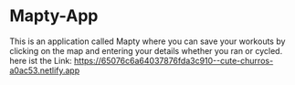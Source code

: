 # Mapty-App
This is an application called Mapty where you can save your workouts by clicking on the map and entering your details whether you ran or cycled.
here ist the Link: https://65076c6a64037876fda3c910--cute-churros-a0ac53.netlify.app
